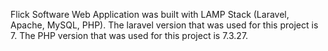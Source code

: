 Flick Software Web Application was built with LAMP Stack (Laravel, Apache, MySQL, PHP). The laravel version that was used for this project is 7. The PHP version that was used for this project is 7.3.27.